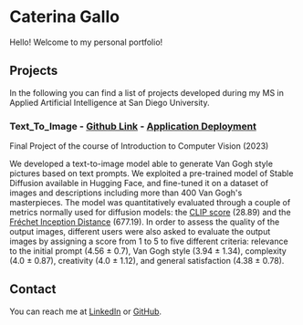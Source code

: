 # Caterina Gallo
Hello! Welcome to my personal portfolio! 

## Projects
In the following you can find a list of projects developed during my MS in Applied Artificial Intelligence at San Diego University. 

### Text_To_Image - [Github Link](https://github.com/CatGallo/Text_To_Image.git) - [Application Deployment](https://huggingface.co/sglasher/van-gogh-stable-diffusion)

Final Project of the course of Introduction to Computer Vision (2023)

We developed a text-to-image model able to generate Van Gogh style pictures based on text prompts. We exploited a pre-trained model of Stable Diffusion available in Hugging Face, and fine-tuned it on a dataset of images and descriptions including  more than 400 Van Gogh's masterpieces. The model was quantitatively evaluated through a couple of metrics normally used for diffusion models: the [CLIP score](https://huggingface.co/docs/diffusers/conceptual/evaluation) (28.89) and the [Fréchet Inception Distance](https://huggingface.co/docs/diffusers/conceptual/evaluation) (677.19). In order to assess the quality of the output images, different users were also asked to evaluate the output images by assigning a score from 1 to 5 to five different criteria: relevance to the initial prompt (4.56 ± 0.7), Van Gogh style (3.94 ± 1.34), complexity (4.0 ± 0.87), creativity (4.0 ± 1.12), and general satisfaction (4.38 ± 0.78). 


## Contact
You can reach me at [LinkedIn](https://www.linkedin.com/in/caterina-gallo) or [GitHub](https://github.com/CatGallo).
